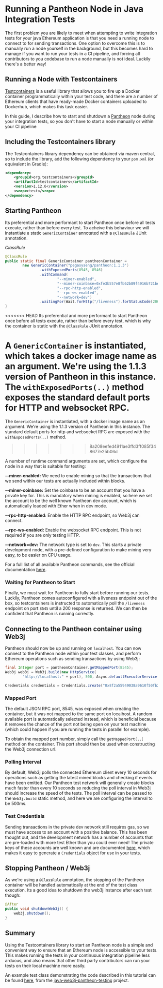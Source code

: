# Running a Pantheon Node in Java Integration Tests

The first problem you are likely to meet when attempting to write integration tests for your java Ethereum application is that you need a running node to connect to for sending transactions.  One option to overcome this is to manually run a node yourself in the background, but this becomes hard to manage if you want to run your tests in a CI pipeline, and forcing all contributors to you codebase to run a node manually is not ideal.  Luckily there's a better way!

## Running a Node with Testcontainers

[Testcontainers](https://www.testcontainers.org/) is a useful library that allows you to fire up a Docker container programmatically within your test code, and there are a number of Ethereum clients that have ready-made Docker containers uploaded to Dockerhub, which makes this task easier.

In this guide, I describe how to start and shutdown a [Pantheon](https://github.com/PegaSysEng/pantheon) node during your integration tests, so you don't have to start a node manually or within your CI pipeline

## Including the Testcontainers library

The Testcontainers library dependency can be obtained via maven central, so to include the library, add the following dependency to your `pom.xml` (or equivalent in Gradle):

```xml
<dependency>
    <groupId>org.testcontainers</groupId>
    <artifactId>testcontainers</artifactId>
    <version>1.12.0</version>
    <scope>test</scope>
</dependency>
```
## Starting Pantheon

Its preferential and more performant to start Pantheon once before all tests execute, rather than before every test.  To acheive this behaviour we will instantiate a static `GenericContainer` annotated with a `@ClassRule` JUnit annotation.

_ClassRule_

```java
@ClassRule
public static final GenericContainer pantheonContainer =
        new GenericContainer("pegasyseng/pantheon:1.1.3")
                .withExposedPorts(8545, 8546)
                .withCommand(
                        "--miner-enabled",
                        "--miner-coinbase=0xfe3b557e8fb62b89f4916b721be55ceb828dbd73",
                        "--rpc-http-enabled",
                        "--rpc-ws-enabled",
                        "--network=dev")
                .waitingFor(Wait.forHttp("/liveness").forStatusCode(200).forPort(8545));
}
```

<<<<<<< HEAD
Its preferential and more performant to start Pantheon once before all tests execute, rather than before every test, which is why the container is static with the `@ClassRule` JUnit annotation.

A `GenericContainer` is instantiated, which takes a docker image name as an argument.  We're using the 1.1.3 version of Pantheon in this instance.  The `withExposedPorts(..)` method exposes the standard default ports for HTTP and websocket RPC.
=======
The `GenericContainer` is instantiated, with a docker image name as an argument.  We're using the 1.1.3 version of Pantheon in this instance.  The standard default ports for http and websocket RPC are exposed with the `withExposedPorts(..)` method.
>>>>>>> 8a208eefed4911ae3ffd3ff085f348677e25b06d

A number of runtime command arguments are set, which configure the node in a way that is suitable for testing:

**--miner-enabled:** We need to enable mining so that the transactions that we send within our tests are actually included within blocks.

**--miner-coinbase:** Set the coinbase to be an account that you have a private key for.  This is mandatory when mining is enabled, so here we set the account to be the well known Pantheon dev account, which is automatically loaded with Ether when in dev mode.

**--rpc-http-enabled:** Enable the HTTP RPC endpoint, so Web3j can connect.

**--rpc-ws-enabled:** Enable the websocket RPC endpoint.  This is not required if you are only testing HTTP.

**--network=dev:** The network type is set to `dev`.  This starts a private development node, with a pre-defined configuration to make mining very easy, to be easier on CPU usage.

For a full list of all available Pantheon commands, see the official documentation [here](https://docs.pantheon.pegasys.tech/en/stable/Reference/Pantheon-CLI-Syntax/).

### Waiting for Pantheon to Start

Finally, we must wait for Pantheon to fully start before running our tests.  Luckily, Pantheon comes autoconfigured with a liveness endpoint out of the box, so testcontainers is instructed to automatically poll the `/liveness` endpoint on port `8545` until a 200 response is returned.  We can then be confident that Pantheon is running correctly.

## Connecting to the Pantheon container using Web3j

Pantheon should now be up and running on `localhost`.  You can now connect to the Pantheon node within your test classes, and perform Ethereum operations such as sending transactions by using Web3j:

```java
final Integer port = pantheonContainer.getMappedPort(8545);
Web3j web3j = Web3j.build(new HttpService(
        "http://localhost:" + port), 500, Async.defaultExecutorService());

Credentials credentials = Credentials.create("0x8f2a55949038a9610f50fb23b5883af3b4ecb3c3bb792cbcefbd1542c692be63");
```

### Mapped Port

The default JSON RPC port, 8545, was exposed when creating the container, but it was not mapped to the same port on localhost.  A random available port is automatically selected instead, which is beneficial because it removes the chance of the port not being open on your test machine (which could happen if you are running the tests in parallel for example).

To obtain the mapped port number, simply call the `getMappedPort(..)` method on the container.  This port should then be used when constructing the Web3j connection url.

### Polling Interval

By default, Web3j polls the connected Ethereum client every 10 seconds for operations such as getting the latest mined blocks and checking if events have been emitted.  Our Pantheon test network will generally create blocks much faster than every 10 seconds so reducing the poll interval in Web3j should increase the speed of the tests.  The poll interval can be passed to the `Web3j.build` static method, and here we are configuring the interval to be 500ms.

### Test Credentials

Sending transactions in the private dev network still requires gas, so we must have access to an account with a positive balance.  This has been thought out, and the development network has a number of accounts that are pre-loaded with more test Ether than you could ever need!  The private keys of these accounts are well known and are documented [here](https://docs.pantheon.pegasys.tech/en/stable/Configuring-Pantheon/Accounts-for-Testing/), which makes it easy to generate a `Credentials` object for use in your tests.

## Stopping Pantheon / Web3j

As we're using a `@ClassRule` annotation, the stopping of the Pantheon container will be handled automatically at the end of the test class execution.  Its a good idea to shutdown the web3j instance after each test though:

```java
@After
public void shutdownWeb3j() {
    web3j.shutdown();
}
```

## Summary

Using the Testcontainers library to start an Pantheon node is a simple and convenient way to ensure that an Ethereum node is accessible to your tests.  This makes running the tests in your continuous integration pipeline less arduous, and also means that other third party contributors can run your tests on their local machine more easily.

An example test class demonstrating the code described in this tutorial can be found [here](https://github.com/kauri-io/java-web3j-pantheon-testing/blob/master/src/test/java/io/kauri/java/test/TestWeb3jPantheon.java), from the [java-web3j-pantheon-testing](https://github.com/kauri-io/java-web3j-pantheon-testing) project.

